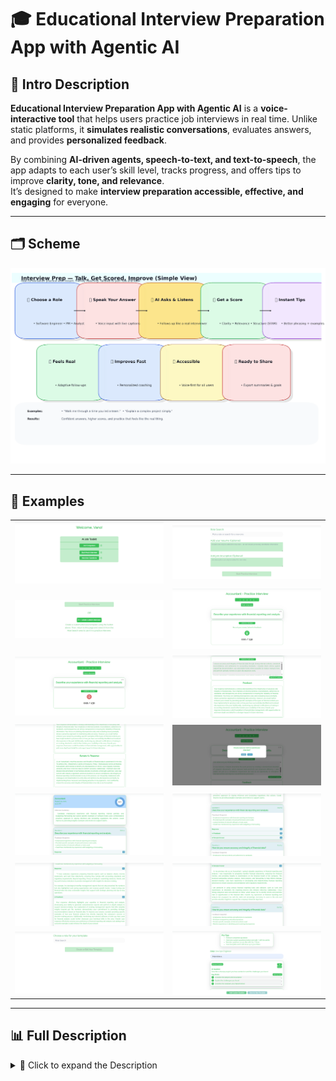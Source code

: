 # 🎓 Educational Interview Preparation App with Agentic AI

## 📌 Intro Description
**Educational Interview Preparation App with Agentic AI** is a **voice-interactive tool** that helps users practice job interviews in real time. Unlike static platforms, it **simulates realistic conversations**, evaluates answers, and provides **personalized feedback**.

By combining **AI-driven agents, speech-to-text, and text-to-speech**, the app adapts to each user’s skill level, tracks progress, and offers tips to improve **clarity, tone, and relevance**.  
It’s designed to make **interview preparation accessible, effective, and engaging** for everyone.

---

## 🗂️ Scheme

<img src="./img/img-1.png" alt="Scheme" />

---

## 🧩 Examples

<table>
    <tbody>
        <tr>
            <td width="50%">
                <img src="./img/img-2.png" alt="img" />
            </td>
            <td width="50%">
                <img src="./img/img-3.png" alt="img" />
            </td>
        </tr>
        <tr>
            <td width="50%">
                <img src="./img/img-4.png" alt="img" />
            </td>
            <td width="50%">
                <img src="./img/img-5.png" alt="img" />
            </td>
        </tr>
        <tr>
            <td width="50%">
                <img src="./img/img-6.png" alt="img" />
            </td>
            <td width="50%">
                <img src="./img/img-7.png" alt="img" />
            </td>
        </tr>
        <tr>
            <td width="50%">
                <img src="./img/img-8.png" alt="img" />
            </td>
            <td width="50%">
                <img src="./img/img-9.png" alt="img" />
            </td>
        </tr>
        <tr>
            <td width="50%">
                <img src="./img/img-10.png" alt="img" />
            </td>
            <td width="50%">
                <img src="./img/img-11.png" alt="img" />
            </td>
        </tr>
        <tr>
            <td width="50%">
                <img src="./img/img-12.png" alt="img" />
            </td>
            <td width="50%">
                <img src="./img/img-13.png" alt="img" />
            </td>
        </tr>
        <tr>
            <td width="50%">
                <img src="./img/img-14.png" alt="img" />
            </td>
            <td width="50%">
                <img src="./img/img-15.png" alt="img" />
            </td>
        </tr>
    </tbody>
</table>

---

## 📊 Full Description

<details>
  <summary>📖 Click to expand the Description</summary>

### 🛠 Problem Solved
Preparing for interviews often requires:
- ✅ Personalized practice
- ✅ Real-time feedback
- ✅ Realistic simulation

Traditional platforms fail to adapt, offering **static scripts** or **rigid Q&A**.  
This app solves the gap by providing **intelligent, voice-driven interview training** with **adaptive coaching**.

---

### 🚀 Solution & Achievements
- 🧠 **Agentic AI architecture**: Modular interview agents (questioning, feedback, hints).
- 🎤 **Full voice interaction**: Google STT/TTS + WebRTC for real-time conversations.
- 📊 **Feedback evaluation**: Assess clarity, relevance, and tone.
- 📚 **Progress tracking**: PostgreSQL memory system for personalized learning.
- 🤖 **Adaptive difficulty**: AI interviewer adjusts questions based on performance.

---

### 🔑 Key Achievements
- Built modular **LangChain + Mistral** agents for interview flow.
- Enabled **low-latency voice sessions** via WebRTC.
- Developed **feedback agents** for real-time scoring & tips.
- Integrated **context-aware memory** for personalized learning history.
- Supported **adaptive interview scenarios** (tech, HR, behavioral, etc.).

---

### 🧩 Training & System Highlights
- **Agentic AI Structure**: Specialized agents for questioning, evaluation, hints, and follow-ups.
- **Voice Interaction**: Google STT/TTS APIs + WebRTC for smooth speech-driven dialogue.
- **Feedback Loop**: Responses analyzed

</details>